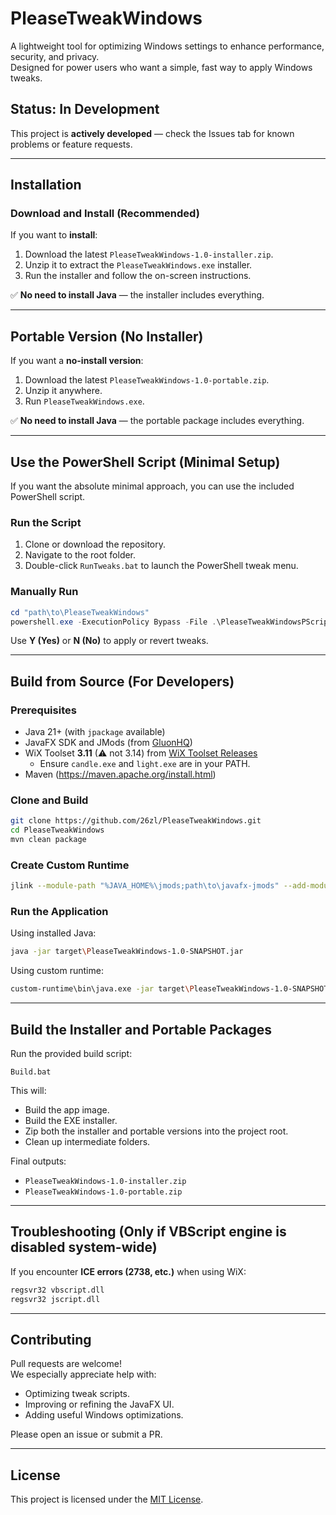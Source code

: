 # PleaseTweakWindows

A lightweight tool for optimizing Windows settings to enhance performance, security, and privacy.  
Designed for power users who want a simple, fast way to apply Windows tweaks.

## Status: In Development

This project is **actively developed** — check the Issues tab for known problems or feature requests.

---

## Installation

### Download and Install (Recommended)

If you want to **install**:
1. Download the latest `PleaseTweakWindows-1.0-installer.zip`.
2. Unzip it to extract the `PleaseTweakWindows.exe` installer.
3. Run the installer and follow the on-screen instructions.

✅ **No need to install Java** — the installer includes everything.

---

## Portable Version (No Installer)

If you want a **no-install version**:
1. Download the latest `PleaseTweakWindows-1.0-portable.zip`.
2. Unzip it anywhere.
3. Run `PleaseTweakWindows.exe`.

✅ **No need to install Java** — the portable package includes everything.

---

## Use the PowerShell Script (Minimal Setup)

If you want the absolute minimal approach, you can use the included PowerShell script.

### Run the Script

1. Clone or download the repository.
2. Navigate to the root folder.
3. Double-click `RunTweaks.bat` to launch the PowerShell tweak menu.

### Manually Run

```powershell
cd "path\to\PleaseTweakWindows"
powershell.exe -ExecutionPolicy Bypass -File .\PleaseTweakWindowsPScript.ps1
```

Use **Y (Yes)** or **N (No)** to apply or revert tweaks.

---

## Build from Source (For Developers)

### Prerequisites

- Java 21+ (with `jpackage` available)
- JavaFX SDK and JMods (from [GluonHQ](https://gluonhq.com/products/javafx/))
- WiX Toolset **3.11** (⚠ not 3.14) from [WiX Toolset Releases](https://wixtoolset.org/releases/)
    - Ensure `candle.exe` and `light.exe` are in your PATH.
- Maven (https://maven.apache.org/install.html)

### Clone and Build

```bash
git clone https://github.com/26zl/PleaseTweakWindows.git
cd PleaseTweakWindows
mvn clean package
```

### Create Custom Runtime

```bash
jlink --module-path "%JAVA_HOME%\jmods;path\to\javafx-jmods" --add-modules java.base,javafx.controls,javafx.graphics,javafx.base,javafx.fxml,java.logging --output custom-runtime --strip-debug --compress=2 --no-header-files --no-man-pages
```

### Run the Application

Using installed Java:
```bash
java -jar target\PleaseTweakWindows-1.0-SNAPSHOT.jar
```

Using custom runtime:
```bash
custom-runtime\bin\java.exe -jar target\PleaseTweakWindows-1.0-SNAPSHOT.jar
```

---

## Build the Installer and Portable Packages

Run the provided build script:

```batch
Build.bat
```

This will:
- Build the app image.
- Build the EXE installer.
- Zip both the installer and portable versions into the project root.
- Clean up intermediate folders.

Final outputs:
- `PleaseTweakWindows-1.0-installer.zip`
- `PleaseTweakWindows-1.0-portable.zip`

---

## Troubleshooting (Only if VBScript engine is disabled system-wide)

If you encounter **ICE errors (2738, etc.)** when using WiX:

```cmd
regsvr32 vbscript.dll
regsvr32 jscript.dll
```

---

## Contributing

Pull requests are welcome!  
We especially appreciate help with:
- Optimizing tweak scripts.
- Improving or refining the JavaFX UI.
- Adding useful Windows optimizations.

Please open an issue or submit a PR.

---

## License

This project is licensed under the [MIT License](LICENSE).
